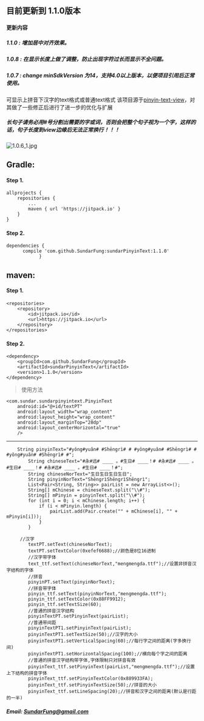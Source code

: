 
## 目前更新到 1.1.0版本

#### 更新内容

##### 1.1.0 : 增加居中对齐效果。
##### 1.0.8 : 在显示长度上做了调整，防止出现字符过长而显示不全问题。
##### 1.0.7 : change minSdkVersion 为14，支持4.0以上版本，以便项目引用后正常使用。

可显示上拼音下汉字的text格式或普通text格式 该项目源于[pinyin-text-view](https://github.com/titanseason/pinyin-text-view)，对其做了一些修正后进行了进一步的优化与扩展

##### 长句子请务必用#号分割出需要的字或词，否则会把整个句子视为一个字，这样的话，句子长度到view边缘后无法正常换行！！！

![1.0.6_1.jpg](http://upload-images.jianshu.io/upload_images/4905074-52608f6c5de9b05c.jpg?imageMogr2/auto-orient/strip%7CimageView2/2/w/600)


## Gradle:

#### Step 1.
```
allprojects {
	repositories {
		...
		maven { url 'https://jitpack.io' }
	}
}
```
#### Step 2.
```
dependencies {
      compile 'com.github.SundarFung:sundarPinyinText:1.1.0'
            }
```
## maven:

#### Step 1.

```
<repositories>
	<repository>
	    <id>jitpack.io</id>
	    <url>https://jitpack.io</url>
	</repository>
</repositories>
```
#### Step 2.

```
<dependency>
    <groupId>com.github.SundarFung</groupId>
    <artifactId>sundarPinyinText</artifactId>
    <version>1.1.0</version>
</dependency>
```

> 使用方法

 	<com.sundar.sundarpinyintext.PinyinText
        android:id="@+id/textPT"
        android:layout_width="wrap_content"
        android:layout_height="wrap_content"
        android:layout_marginTop="28dp"
        android:layout_centerHorizontal="true"
        />
	
***
```
   	String pinyinText="#yǒng#yuǎn# #Shēngrì# # #yǒng#yuǎn# #Shēngrì# # #yǒng#yuǎn# #Shēngrì# #";
        String chineseText="#永#远# ____ 。#生日# ____！# #永#远# ____ 。#生日# ____！# #永#远# ____ 。#生日# ____！#";
        String chineseNorText="生日生日生日生日";
        String pinyinNorText="ShēngrìShēngrìShēngrì";
        List<Pair<String, String>> pairList = new ArrayList<>();
        String[] mChinese = chineseText.split("\\#");
        String[] mPinyin = pinyinText.split("\\#");
        for (int i = 0; i < mChinese.length; i++) {
            if (i < mPinyin.length) {
                pairList.add(Pair.create("" + mChinese[i], "" + mPinyin[i]));
            }
        }
```
```
   	 //汉字
        textPT.setText(chineseNorText);
        textPT.setTextColor(0xefef6688);//颜色是8位16进制
        //汉字带字体
        text_ttf.setText(chineseNorText,"mengmengda.ttf");//设置非拼音汉字结构的字体
        //拼音
        pinyinPT.setText(pinyinNorText);
        //拼音带字体
        pinyin_ttf.setText(pinyinNorText,"mengmengda.ttf");
        pinyin_ttf.setTextColor(0x88FF9912);
        pinyin_ttf.setTextSize(60);
        //普通的拼音汉字结构
        pinyinTextPT.setPinyinText(pairList);
        //普通带间距
        pinyinTextPT1.setPinyinText(pairList);
        pinyinTextPT1.setTextSize(50);//汉字的大小
        pinyinTextPT1.setVerticalSpacing(60);//每行字之间的距离(字多换行间)
        pinyinTextPT1.setHorizontalSpacing(100);//横向每个字之间的距离
        //普通的拼音汉字结构带字体,字体限制只对拼音有效
        pinyinText_ttf.setPinyinText(pairList,"mengmengda.ttf");//设置上下结构的拼音字体
        pinyinText_ttf.setPinyinTextColor(0x889933FA);
        pinyinText_ttf.setPinyinTextSize(50);//拼音的大小
        pinyinText_ttf.setLineSpacing(20);//拼音和汉字之间的距离(默认是行距的一半)
```

##### Email: SundarFung@gmail.com
